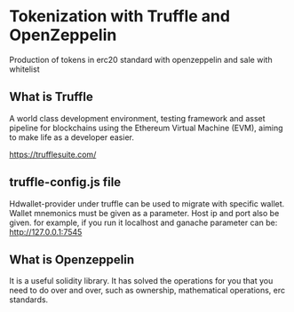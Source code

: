 # Tokenization with Truffle and OpenZeppelin 

Production of tokens in erc20 standard with openzeppelin and sale with whitelist

## What is Truffle
A world class development environment, testing framework and asset pipeline for blockchains using the Ethereum Virtual Machine (EVM), aiming to make life as a developer easier.

https://trufflesuite.com/

## truffle-config.js file 
Hdwallet-provider under truffle can be used to migrate with specific wallet. Wallet mnemonics must be given as a parameter. Host ip and port also be given. for example, if you run it localhost and ganache  parameter can be:  http://127.0.0.1:7545

## What is Openzeppelin

It is a useful solidity library. It has solved the operations for you that you need to do over and over, such as ownership, mathematical operations, erc standards.
